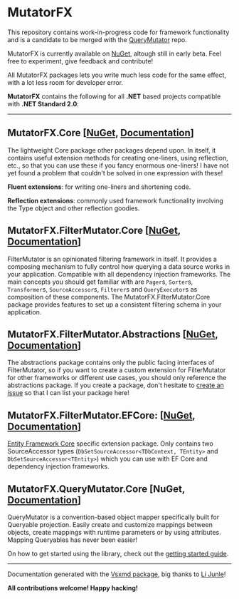 # MutatorFX

This repository contains work-in-progress code for framework functionality and is a candidate to be merged with the [QueryMutator](https://github.com/yugabe/QueryMutator) repo.

MutatorFX is currently available on [NuGet](https://www.nuget.org/packages?q=MutatorFX), altough still in early beta. Feel free to experiment, give feedback and contribute!

All MutatorFX packages lets you write much less code for the same effect, with a lot less room for developer error.

**MutatorFX** contains the following for all **.NET** based projects compatible with **.NET Standard 2.0**:

<hr/>

**MutatorFX.Core** [[NuGet](https://www.nuget.org/packages/MutatorFX.Core/), [Documentation](https://github.com/yugabe/MutatorFX/blob/master/docs/md/MutatorFX.Core.md)]
------------------
The lightweight Core package other packages depend upon. In itself, it contains useful extension methods for creating one-liners, using reflection, etc., so that you can use these if you fancy enormous one-liners! I have not yet found a problem that couldn't be solved in one expression with these!

**Fluent extensions**: for writing one-liners and shortening code. 

**Reflection extensions**: commonly used framework functionality involving the Type object and other reflection goodies.

**MutatorFX.FilterMutator.Core** [[NuGet](https://www.nuget.org/packages/MutatorFX.FilterMutator.Core/), [Documentation](https://github.com/yugabe/MutatorFX/blob/master/docs/md/MutatorFX.FilterMutator.Core.md)]
--------------------------------
FilterMutator is an opinionated filtering framework in itself. It provides a composing mechanism to fully control how querying a data source works in your application. Compatible with all dependency injection frameworks. The main concepts you should get familiar with are ```Pager```s, ```Sorter```s, ```Transformer```s, ```SourceAccessor```s, ```Filterer```s and ```QueryExecutor```s as composition of these components. The MutatorFX.FilterMutator.Core package provides features to set up a consistent filtering schema in your application.

**MutatorFX.FilterMutator.Abstractions** [[NuGet](https://www.nuget.org/packages/MutatorFX.FilterMutator.Abstractions/), [Documentation](https://github.com/yugabe/MutatorFX/blob/master/docs/md/MutatorFX.FilterMutator.Abstractions.md)]
----------------------------------------
The abstractions package contains only the public facing interfaces of FilterMutator, so if you want to create a custom extension for FilterMutator for other frameworks or different use cases, you should only reference the abstractions package. If you create a package, don't hesitate to [create an issue](https://github.com/yugabe/MutatorFX/issues) so that I can list your package here!

**MutatorFX.FilterMutator.EFCore**: [[NuGet](https://www.nuget.org/packages/MutatorFX.FilterMutator.EFCore/), [Documentation](https://github.com/yugabe/MutatorFX/blob/master/docs/md/MutatorFX.FilterMutator.EFCore.md)]
----------------------------------
[Entity Framework Core](https://github.com/aspnet/EntityFrameworkCore) specific extension package. Only contains two SourceAccessor types (```DbSetSourceAccessor<TDbContext, TEntity>``` and ```DbSetSourceAccessor<TEntity>```) which you can use with EF Core and dependency injection frameworks.

**MutatorFX.QueryMutator.Core** [NuGet, [Documentation](https://github.com/yugabe/MutatorFX/blob/master/docs/md/MutatorFX.QueryMutator.Core.md)]
-------------------------------
QueryMutator is a convention-based object mapper specifically built for Queryable projection. Easily create and customize mappings between objects, create mappings with runtime parameters or by using attributes. Mapping Queryables has never been easier!

On how to get started using the library, check out the [getting started guide](https://github.com/yugabe/MutatorFX/blob/master/src/QueryMutator).

<hr/>

Documentation generated with the [Vsxmd package](https://github.com/lijunle/Vsxmd), big thanks to [Li Junle](https://github.com/lijunle)!

**All contributions welcome! Happy hacking!**
